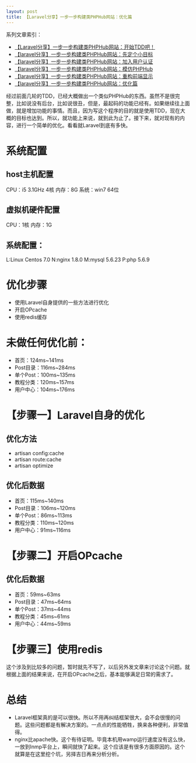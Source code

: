 ```yaml
---
layout: post
title: 【Laravel分享】一步一步构建类PHPHub网站：优化篇
---
```


系列文章索引：

* [【Laravel分享】一步一步构建类PHPHub网站：开始TDD吧！]()
* [【laravel分享】一步一步构建类PHPHub网站：先定个小目标]()
* [【laravel分享】一步一步构建类PHPHub网站：加入用户认证]()
* [【laravel分享】一步一步构建类PHPHub网站：模仿PHPHub]()
* [【laravel分享】一步一步构建类PHPHub网站：重构前端显示]()
* [【laravel分享】一步一步构建类PHPHub网站：优化篇]()


经过前面几轮的TDD，已经大概做出一个类似PHPHub的东西。虽然不是很完整，比如说没有后台，比如说很丑，但是，最起码的功能已经有。如果继续往上面做，就是增加功能的事情。而且，因为写这个程序的目的就是使用TDD，现在大概的目标也达到。所以，就功能上来说，就到此为止了。接下来，就对现有的内容，进行一个简单的优化。看看就Laravel到底有多快。

# 系统配置

## host主机配置 
CPU：i5 3.1GHz 4核
内存：8G
系统：win7 64位

## 虚拟机硬件配置
CPU：1核
内存：1G

## 系统配置：
L:Linux Centos 7.0
N:nginx 1.8.0
M:mysql 5.6.23
P:php 5.6.9

# 优化步骤

* 使用Laravel自身提供的一些方法进行优化
* 开启OPcache
* 使用redis缓存

# 未做任何优化前：

* 首页：124ms~141ms
* Post目录：116ms~284ms
* 单个Post：100ms~135ms
* 教程分类：120ms~157ms
* 用户中心：104ms~176ms

# 【步骤一】Laravel自身的优化

## 优化方法

* artisan config:cache
* artisan route:cache
* artisan optimize

## 优化后数据

* 首页：115ms~140ms
* Post目录：106ms~120ms
* 单个Post：86ms~113ms
* 教程分类：110ms~120ms
* 用户中心：91ms~116ms

# 【步骤二】开启OPcache

## 优化后数据

* 首页：59ms~63ms
* Post目录：47ms~64ms
* 单个Post：37ms~44ms
* 教程分类：45ms~61ms
* 用户中心：44ms~59ms

# 【步骤三】使用redis

这个涉及到比较多的问题，暂时就先不写了，以后另外发文章来讨论这个问题。就根据上面的结果来说，在开启OPcache之后，基本能够满足日常的需求了。


# 总结

* Laravel框架真的是可以很快。所以不用再纠结框架很大，会不会很慢的问题。这些问题都是有解决方案的。一点点的性能牺牲，换来各种便利，非常值得。
* nginx比apache快。这个有待证明。毕竟本机用wamp运行速度没有这么快，一放到lnmp平台上，瞬间就快了起来。这个应该是有很多方面原因的。这个就算是在这里挖个坑，另择吉日再来分析分析。